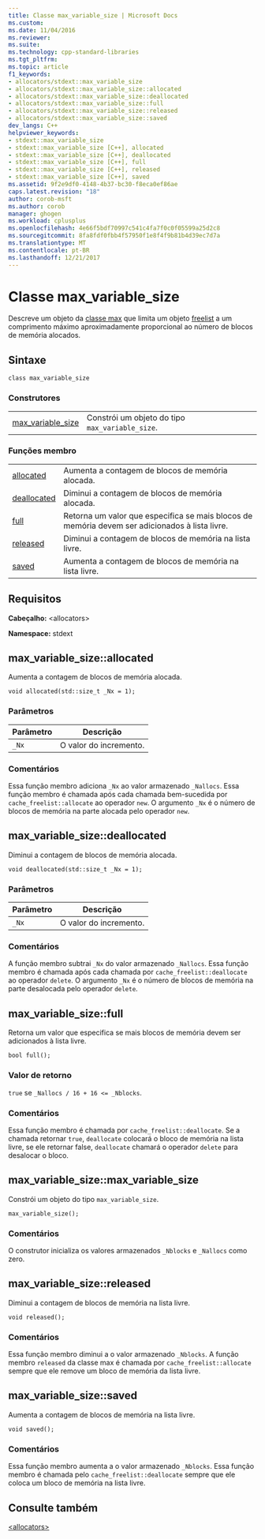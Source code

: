 ```yaml
---
title: Classe max_variable_size | Microsoft Docs
ms.custom: 
ms.date: 11/04/2016
ms.reviewer: 
ms.suite: 
ms.technology: cpp-standard-libraries
ms.tgt_pltfrm: 
ms.topic: article
f1_keywords:
- allocators/stdext::max_variable_size
- allocators/stdext::max_variable_size::allocated
- allocators/stdext::max_variable_size::deallocated
- allocators/stdext::max_variable_size::full
- allocators/stdext::max_variable_size::released
- allocators/stdext::max_variable_size::saved
dev_langs: C++
helpviewer_keywords:
- stdext::max_variable_size
- stdext::max_variable_size [C++], allocated
- stdext::max_variable_size [C++], deallocated
- stdext::max_variable_size [C++], full
- stdext::max_variable_size [C++], released
- stdext::max_variable_size [C++], saved
ms.assetid: 9f2e9df0-4148-4b37-bc30-f8eca0ef86ae
caps.latest.revision: "18"
author: corob-msft
ms.author: corob
manager: ghogen
ms.workload: cplusplus
ms.openlocfilehash: 4e66f5bdf70997c541c4fa7f0c0f05599a25d2c8
ms.sourcegitcommit: 8fa8fdf0fbb4f57950f1e8f4f9b81b4d39ec7d7a
ms.translationtype: MT
ms.contentlocale: pt-BR
ms.lasthandoff: 12/21/2017
---
```

# <a name="maxvariablesize-class"></a>Classe max_variable_size
Descreve um objeto da [classe max](../standard-library/allocators-header.md) que limita um objeto [freelist](../standard-library/freelist-class.md) a um comprimento máximo aproximadamente proporcional ao número de blocos de memória alocados.  
  
## <a name="syntax"></a>Sintaxe  
  
```
class max_variable_size
```  
  
### <a name="constructors"></a>Construtores  
  
|||  
|-|-|  
|[max_variable_size](#max_variable_size)|Constrói um objeto do tipo `max_variable_size`.|  
  
### <a name="member-functions"></a>Funções membro  
  
|||  
|-|-|  
|[allocated](#allocated)|Aumenta a contagem de blocos de memória alocada.|  
|[deallocated](#deallocated)|Diminui a contagem de blocos de memória alocada.|  
|[full](#full)|Retorna um valor que especifica se mais blocos de memória devem ser adicionados à lista livre.|  
|[released](#released)|Diminui a contagem de blocos de memória na lista livre.|  
|[saved](#saved)|Aumenta a contagem de blocos de memória na lista livre.|  
  
## <a name="requirements"></a>Requisitos  
 **Cabeçalho:** \<allocators>  
  
 **Namespace:** stdext  
  
##  <a name="allocated"></a>  max_variable_size::allocated  
 Aumenta a contagem de blocos de memória alocada.  
  
```
void allocated(std::size_t _Nx = 1);
```  
  
### <a name="parameters"></a>Parâmetros  
  
|Parâmetro|Descrição|  
|---------------|-----------------|  
|`_Nx`|O valor do incremento.|  
  
### <a name="remarks"></a>Comentários  
 Essa função membro adiciona `_Nx` ao valor armazenado `_Nallocs`. Essa função membro é chamada após cada chamada bem-sucedida por `cache_freelist::allocate` ao operador `new`. O argumento `_Nx` é o número de blocos de memória na parte alocada pelo operador `new`.  
  
##  <a name="deallocated"></a>  max_variable_size::deallocated  
 Diminui a contagem de blocos de memória alocada.  
  
```
void deallocated(std::size_t _Nx = 1);
```  
  
### <a name="parameters"></a>Parâmetros  
  
|Parâmetro|Descrição|  
|---------------|-----------------|  
|`_Nx`|O valor do incremento.|  
  
### <a name="remarks"></a>Comentários  
 A função membro subtrai `_Nx` do valor armazenado `_Nallocs`. Essa função membro é chamada após cada chamada por `cache_freelist::deallocate` ao operador `delete`. O argumento `_Nx` é o número de blocos de memória na parte desalocada pelo operador `delete`.  
  
##  <a name="full"></a>  max_variable_size::full  
 Retorna um valor que especifica se mais blocos de memória devem ser adicionados à lista livre.  
  
```
bool full();
```  
  
### <a name="return-value"></a>Valor de retorno  
 `true` se `_Nallocs / 16 + 16 <= _Nblocks`.  
  
### <a name="remarks"></a>Comentários  
 Essa função membro é chamada por `cache_freelist::deallocate`. Se a chamada retornar `true`, `deallocate` colocará o bloco de memória na lista livre, se ele retornar false, `deallocate` chamará o operador `delete` para desalocar o bloco.  
  
##  <a name="max_variable_size"></a>  max_variable_size::max_variable_size  
 Constrói um objeto do tipo `max_variable_size`.  
  
```
max_variable_size();
```  
  
### <a name="remarks"></a>Comentários  
 O construtor inicializa os valores armazenados `_Nblocks` e `_Nallocs` como zero.  
  
##  <a name="released"></a>  max_variable_size::released  
 Diminui a contagem de blocos de memória na lista livre.  
  
```
void released();
```  
  
### <a name="remarks"></a>Comentários  
 Essa função membro diminui a o valor armazenado `_Nblocks`. A função membro `released` da classe max é chamada por `cache_freelist::allocate` sempre que ele remove um bloco de memória da lista livre.  
  
##  <a name="saved"></a>  max_variable_size::saved  
 Aumenta a contagem de blocos de memória na lista livre.  
  
```
void saved();
```  
  
### <a name="remarks"></a>Comentários  
 Essa função membro aumenta a o valor armazenado `_Nblocks`. Essa função membro é chamada pelo `cache_freelist::deallocate` sempre que ele coloca um bloco de memória na lista livre.  
  
## <a name="see-also"></a>Consulte também  
 [\<allocators>](../standard-library/allocators-header.md)



